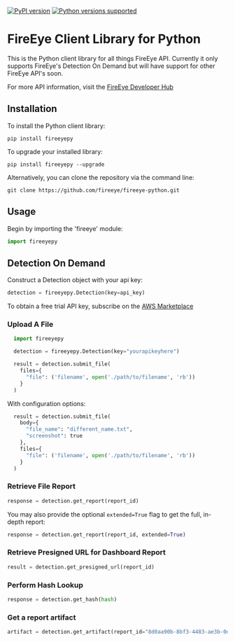 [![PyPI version](https://badge.fury.io/py/fireeyepy.svg)](https://badge.fury.io/py/fireeyepy)
[![Python versions supported](https://img.shields.io/pypi/pyversions/fireeyepy.svg)](https://pypi.python.org/pypi/fireeyepy)

# FireEye Client Library for Python
This is the Python client library for all things FireEye API. Currently it only supports FireEye's Detection On Demand but will have support for other FireEye API's soon.

For more API information, visit the [FireEye Developer Hub](https://fireeye.dev)

Installation
------------

To install the Python client library:
```
pip install fireeyepy
```

To upgrade your installed library:
```
pip install fireeyepy --upgrade
```

Alternatively, you can clone the repository via the command line:
```
git clone https://github.com/fireeye/fireeye-python.git
```

Usage
-----
Begin by importing the 'fireeye' module:
```python
import fireeyepy
```

## Detection On Demand
Construct a Detection object with your api key:
```python
detection = fireeyepy.Detection(key=api_key)
```
To obtain a free trial API key, subscribe on the [AWS Marketplace](https://aws.amazon.com/marketplace/pp/B07XSMKK41)

### Upload A File
```python
  import fireeyepy

  detection = fireeyepy.Detection(key="yourapikeyhere")

  result = detection.submit_file(
    files={
      "file": ('filename', open('./path/to/filename', 'rb'))
    }
  )
```
With configuration options:
```python
  result = detection.submit_file(
    body={
      "file_name": "different_name.txt",
      "screenshot": true
    },
    files={
      "file": ('filename', open('./path/to/filename', 'rb'))
    }
  )
```

### Retrieve File Report
```python
response = detection.get_report(report_id)
```
You may also provide the optional `extended=True` flag to get the full, in-depth report:
```python
response = detection.get_report(report_id, extended=True)
```

### Retrieve Presigned URL for Dashboard Report
```python
result = detection.get_presigned_url(report_id)
```

### Perform Hash Lookup
```python
response = detection.get_hash(hash)
```

### Get a report artifact
```python
artifact = detection.get_artifact(report_id="8d0aa90b-8bf3-4483-ae3b-0ded00d157ab", artifact_type="screenshot")
```
